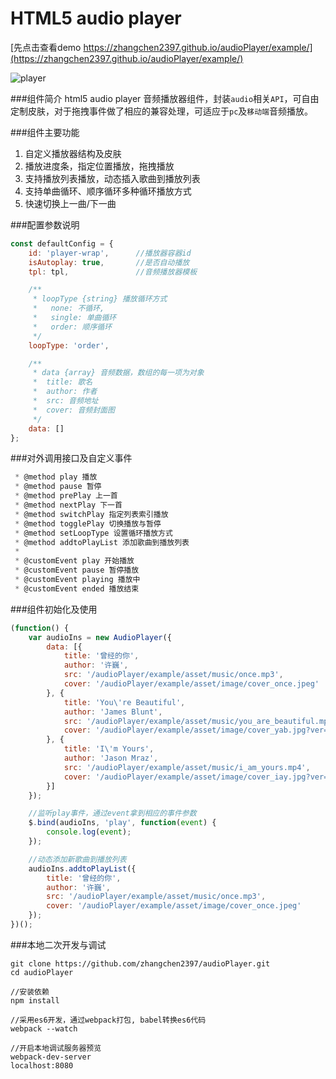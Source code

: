 HTML5 audio player
======

[先点击查看demo https://zhangchen2397.github.io/audioPlayer/example/](https://zhangchen2397.github.io/audioPlayer/example/)

![player](https://zhangchen2397.github.io/audioPlayer/doc/player.png)


###组件简介
html5 audio player 音频播放器组件，封装`audio`相关`API`，可自由定制皮肤，对于拖拽事件做了相应的兼容处理，可适应于`pc`及`移动端`音频播放。

###组件主要功能
1. 自定义播放器结构及皮肤
2. 播放进度条，指定位置播放，拖拽播放
3. 支持播放列表播放，动态插入歌曲到播放列表
4. 支持单曲循环、顺序循环多种循环播放方式
5. 快速切换上一曲/下一曲

###配置参数说明
```javascript
const defaultConfig = {
    id: 'player-wrap',      //播放器容器id
    isAutoplay: true,       //是否自动播放
    tpl: tpl,               //音频播放器模板

    /**
     * loopType {string} 播放循环方式
     *   none: 不循环,
     *   single: 单曲循环
     *   order: 顺序循环
     */
    loopType: 'order',

    /**
     * data {array} 音频数据，数组的每一项为对象
     *  title: 歌名
     *  author: 作者
     *  src: 音频地址
     *  cover: 音频封面图
     */
    data: []
};
```

###对外调用接口及自定义事件
```javascript
 * @method play 播放
 * @method pause 暂停
 * @method prePlay 上一首
 * @method nextPlay 下一首
 * @method switchPlay 指定列表索引播放
 * @method togglePlay 切换播放与暂停
 * @method setLoopType 设置循环播放方式
 * @method addtoPlayList 添加歌曲到播放列表
 *
 * @customEvent play 开始播放
 * @customEvent pause 暂停播放
 * @customEvent playing 播放中
 * @customEvent ended 播放结束
 ```

###组件初始化及使用
```javascript
(function() {
    var audioIns = new AudioPlayer({
        data: [{
            title: '曾经的你',
            author: '许巍',
            src: '/audioPlayer/example/asset/music/once.mp3',
            cover: '/audioPlayer/example/asset/image/cover_once.jpeg'
        }, {
            title: 'You\'re Beautiful',
            author: 'James Blunt',
            src: '/audioPlayer/example/asset/music/you_are_beautiful.mp4',
            cover: '/audioPlayer/example/asset/image/cover_yab.jpg?ver=1'
        }, {
            title: 'I\'m Yours',
            author: 'Jason Mraz',
            src: '/audioPlayer/example/asset/music/i_am_yours.mp4',
            cover: '/audioPlayer/example/asset/image/cover_iay.jpg?ver=1'
        }]
    });

    //监听play事件，通过event拿到相应的事件参数
    $.bind(audioIns, 'play', function(event) {
        console.log(event);
    });

    //动态添加新歌曲到播放列表
    audioIns.addtoPlayList({
        title: '曾经的你',
        author: '许巍',
        src: '/audioPlayer/example/asset/music/once.mp3',
        cover: '/audioPlayer/example/asset/image/cover_once.jpeg'
    });
})();
```

###本地二次开发与调试
```
git clone https://github.com/zhangchen2397/audioPlayer.git
cd audioPlayer

//安装依赖
npm install

//采用es6开发，通过webpack打包, babel转换es6代码
webpack --watch

//开启本地调试服务器预览
webpack-dev-server
localhost:8080
```

